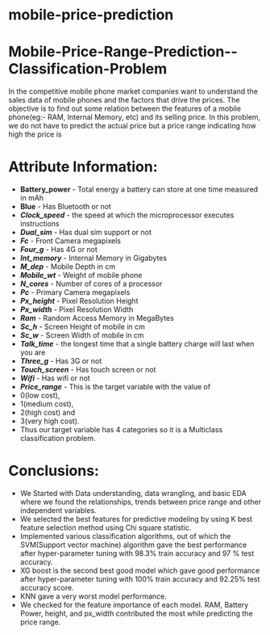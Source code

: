 # mobile-price-prediction

# Mobile-Price-Range-Prediction--Classification-Problem
In the competitive mobile phone market companies want to understand the sales data of mobile phones and the factors that drive the prices. The objective is to find out some relation between the features of a mobile phone(eg:- RAM, Internal Memory, etc) and its selling price. In this problem, we do not have to predict the actual price but a price range indicating how high the price is


# Attribute Information:
* **Battery_power** - Total energy a battery can store at one time measured in mAh
* **Blue** - Has Bluetooth or not
* ***Clock_speed*** - the speed at which the microprocessor executes instructions
* ***Dual_sim*** - Has dual sim support or not
* ***Fc*** - Front Camera megapixels
* ***Four_g*** - Has 4G or not
* ***Int_memory*** - Internal Memory in Gigabytes
* ***M_dep*** - Mobile Depth in cm
* ***Mobile_wt*** - Weight of mobile phone
* ***N_cores*** - Number of cores of a processor
* ***Pc*** - Primary Camera megapixels
* ***Px_height*** - Pixel Resolution Height
* ***Px_width*** - Pixel Resolution Width
* ***Ram*** - Random Access Memory in MegaBytes
* ***Sc_h*** - Screen Height of mobile in cm
* ***Sc_w*** - Screen Width of mobile in cm
* ***Talk_time*** - the longest time that a single battery charge will last when you are
* ***Three_g*** - Has 3G or not
* ***Touch_screen*** - Has touch screen or not
* ***Wifi*** - Has wifi or not
* ***Price_range*** - This is the target variable with the value of 
* 0(low cost), 
* 1(medium cost),
* 2(high cost) and
* 3(very high cost).
* Thus our target variable has 4 categories so it is a Multiclass classification problem.

# Conclusions:
* We Started with Data understanding, data wrangling, and basic EDA where we found the relationships,
trends between price range and other independent variables.
* We selected the best features for predictive modeling by using K best feature selection method using
Chi square statistic.
* Implemented various classification algorithms, out of which the SVM(Support vector machine) algorithm
gave the best performance after hyper-parameter tuning with 98.3% train accuracy and 97 % test
accuracy.
* XG boost is the second best good model which gave good performance after hyper-parameter tuning
with 100% train accuracy and 92.25% test accuracy score.
* KNN gave a very worst model performance.
* We checked for the feature importance of each model. RAM, Battery Power, height, and px_width
contributed the most while predicting the price range.
